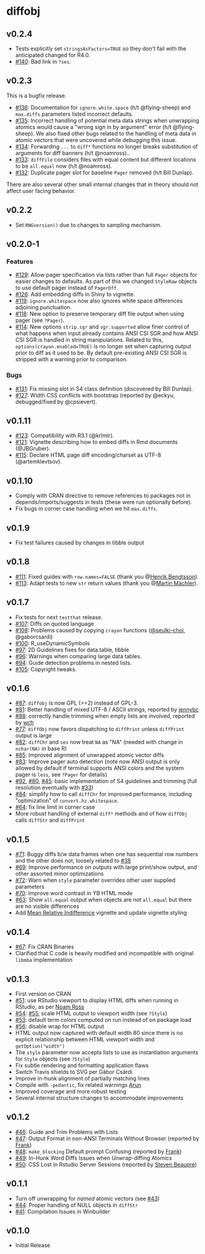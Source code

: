 # diffobj

## v0.2.4

* Tests explicitly set `stringsAsFactors=TRUE` so they don't fail with the
  anticipated changed for R4.0.
* [#140](https://github.com/brodieG/diffobj/issues/140): Bad link in `?ses`.

## v0.2.3

This is a bugfix release.

* [#136](https://github.com/brodieG/diffobj/issues/136): Documentation for
  `ignore.white.space` (h/t @flying-sheep) and `max.diffs` parameters listed
  incorrect defaults.
* [#135](https://github.com/brodieG/diffobj/issues/135): Incorrect handling of
  potential meta data strings when unwrapping atomics would cause a "wrong sign
  in by argument" error (h/t @flying-sheep).  We also fixed other bugs related
  to the handling of meta data in atomic vectors that were uncovered while
  debugging this issue.
* [#134](https://github.com/brodieG/diffobj/issues/134): Forwarding `...` to
  `diff*` functions no longer breaks substitution of arguments for diff banners
  (h/t @noamross)..
* [#133](https://github.com/brodieG/diffobj/issues/133): `diffFile` considers
  files with equal content but different locations to be `all.equal` now (h/t
  @noamross).
* [#132](https://github.com/brodieG/diffobj/issues/132): Duplicate pager slot
  for baseline `Pager` removed (h/t Bill Dunlap).

There are also several other small internal changes that in theory should not
affect user facing behavior.

## v0.2.2

* Set `RNGversion()` due to changes to sampling mechanism.

## v0.2.0-1

### Features

* [#129](https://github.com/brodieG/diffobj/issues/129): Allow pager
  specification via lists rather than full `Pager` objects for easier changes to
  defaults.  As part of this we changed `StyleRaw` objects to use default
  pager instead of `PagerOff`.
* [#126](https://github.com/brodieG/diffobj/issues/126): Add embedding diffs in
  Shiny to vignette.
* [#119](https://github.com/brodieG/diffobj/issues/119): `ignore.whitespace` now
  also ignores white space differences adjoining punctuation.
* [#118](https://github.com/brodieG/diffobj/issues/118): New option to preserve
  temporary diff file output when using pager (see `?Pager`).
* [#114](https://github.com/brodieG/diffobj/issues/114): New options `strip.sgr`
  and `sgr.supported` allow finer control of what happens when input already
  contains ANSI CSI SGR and how ANSI CSI SGR is handled in string manipulations.
  Related to this, `options(crayon.enabled=TRUE)` is no longer set when
  capturing output prior to diff as it used to be.  By default pre-existing ANSI
  CSI SGR is stripped with a warning prior to comparison.

### Bugs

* [#131](https://github.com/brodieG/diffobj/issues/131): Fix missing slot in S4
  class definition (discovered by Bill Dunlap).
* [#127](https://github.com/brodieG/diffobj/issues/127): Width CSS conflicts
  with bootstrap (reported by @eckyu, debugged/fixed by @cpsievert).

## v0.1.11

* [#123](https://github.com/brodieG/diffobj/issues/123): Compatibility with R3.1
  (@krlmlr).
* [#121](https://github.com/brodieG/diffobj/issues/121): Vignette describing how
  to embed diffs in Rmd documents (@JBGruber).
* [#115](https://github.com/brodieG/diffobj/issues/115): Declare HTML page diff
  encoding/charset as UTF-8 (@artemklevtsov).

## v0.1.10

* Comply with CRAN directive to remove references to packages not in
  depends/imports/suggests in tests (these were run optionally before).
* Fix bugs in corner case handling when we hit `max.diffs`.

## v0.1.9

* Fix test failures caused by changes in tibble output

## v0.1.8

* [#111](https://github.com/brodieG/diffobj/issues/111): Fixed guides with
  `row.names=FALSE` (thank you @[Henrik
  Bengtsson](https://github.com/HenrikBengtsson)).
* [#113](https://github.com/brodieG/diffobj/issues/113): Adapt tests to new
  `str` return values (thank you @[Martin
  Mächler](https://github.com/mmaechler)).

## v0.1.7

* Fix tests for next `testthat` release.
* [#107](https://github.com/brodieG/diffobj/issues/107): Diffs on quoted
  language
* [#108](https://github.com/brodieG/diffobj/issues/108): Problems caused by
  copying `crayon` functions
  ([@seulki-choi](https://stackoverflow.com/users/7788015/seulki-choi),
  @gaborcsardi)
* [#100](https://github.com/brodieG/diffobj/issues/100): R_useDynamicSymbols
* [#97](https://github.com/brodieG/diffobj/issues/97): 2D Guidelines fixes for
  data.table, tibble
* [#96](https://github.com/brodieG/diffobj/issues/96): Warnings when comparing
  large data tables.
* [#94](https://github.com/brodieG/diffobj/issues/94): Guide detection problems
  in nested lists.
* [#105](https://github.com/brodieG/diffobj/issues/105): Copyright tweaks.

## v0.1.6

* [#87](https://github.com/brodieG/diffobj/issues/87): `diffobj` is now GPL (>=2)
  instead of GPL-3.
* [#81](https://github.com/brodieG/diffobj/issues/81): Better handling of mixed
  UTF-8 / ASCII strings, reported by [jennybc](https://github.com/jennybc)
* [#88](https://github.com/brodieG/diffobj/issues/88): correctly handle trimming
  when empty lists are involved, reported by [wch](https://github.com/wch)
* [#77](https://github.com/brodieG/diffobj/issues/77): `diffObj` now favors
  dispatching to `diffPrint` unless `diffPrint` output is large
* [#82](https://github.com/brodieG/diffobj/issues/82): `diffChr` and `ses` now
  treat `NA` as "NA" (needed with change in `nchar(NA)` in base R)
* [#85](https://github.com/brodieG/diffobj/issues/85): Improved alignment of
  unwrapped atomic vector diffs
* [#83](https://github.com/brodieG/diffobj/issues/83): Improve pager auto
  detection (note now ANSI output is only allowed by default if terminal
  supports ANSI colors and the system pager is `less`, see `?Pager` for details)
* [#92](https://github.com/brodieG/diffobj/issues/92),
  [#80](https://github.com/brodieG/diffobj/issues/80),
  [#45](https://github.com/brodieG/diffobj/issues/45): basic implementation of
  S4 guidelines and trimming (full resolution eventually with
  [#33](https://github.com/brodieG/diffobj/issues/33))
* [#84](https://github.com/brodieG/diffobj/issues/84): simplify how to call
  `diffChr` for improved performance, including "optimization" of
  `convert.hz.whitespace`.
* [#64](https://github.com/brodieG/diffobj/issues/64): fix line limit in corner
  case
* More robust handling of external `diff*` methods and of how `diffObj` calls
  `diffStr` and `diffPrint`

## v0.1.5

* [#71](https://github.com/brodieG/diffobj/issues/71): Buggy diffs b/w data
  frames when one has sequential row numbers and the other does not, loosely
  related to [#38](https://github.com/brodieG/diffobj/issues/38)
* [#69](https://github.com/brodieG/diffobj/issues/69): Improve performance on
  outputs with large print/show output, and other assorted minor optimizations
* [#72](https://github.com/brodieG/diffobj/issues/72): Warn when `style`
  parameter overrides other user supplied parameters
* [#70](https://github.com/brodieG/diffobj/issues/70): Improve word contrast in YB
  HTML mode
* [#63](https://github.com/brodieG/diffobj/issues/63): Show `all.equal` output
  when objects are not `all.equal` but there are no visible differences
* Add [Mean Relative
  Indifference](http://htmlpreview.github.io/?https://raw.githubusercontent.com/brodieG/diffobj/master/inst/doc/metacomp.html)
  vignette and update vignette styling

## v0.1.4

* [#67](https://github.com/brodieG/diffobj/issues/67): Fix CRAN Binaries
* Clarified that C code is heavily modified and incompatible with original
  `libmba` implementation

## v0.1.3

* First version on CRAN
* [#51](https://github.com/brodieG/diffobj/issues/51): use RStudio viewport to display HTML diffs when running in RStudio, as per [Noam Ross](https://twitter.com/noamross/status/760115813559009280)
* [#54](https://github.com/brodieG/diffobj/issues/54): [#55](https://github.com/brodieG/diffobj/issues/55), scale HTML output to viewport width (see `?Style`)
* [#53](https://github.com/brodieG/diffobj/issues/53): default term colors computed on run instead of on package load
* [#56](https://github.com/brodieG/diffobj/issues/56): disable wrap for HTML output
* HTML output now captured with default width 80 since there is no explicit relationship between HTML viewport width and `getOption("width")`
* The `style` parameter now accepts lists to use as instantiation arguments for `Style` objects (see `?Style`)
* Fix subtle rendering and formatting application flaws
* Switch Travis shields to SVG per Gábor Csárdi
* Improve in-hunk alignment of partially matching lines
* Compile with `-pedantic`, fix related warnings [Arun](http://stackoverflow.com/users/559784/arun)
* Improved coverage and more robust testing
* Several internal structure changes to accommodate improvements

## v0.1.2

* [#46](https://github.com/brodieG/diffobj/issues/46): Guide and Trim Problems with Lists
* [#47](https://github.com/brodieG/diffobj/issues/47): Output Format in non-ANSI Terminals Without Browser (reported by [Frank](https://github.com/brodieG/diffobj/issues/47))
* [#48](https://github.com/brodieG/diffobj/issues/48): `make_blocking` Default prompt Confusing (reported by [Frank](https://github.com/brodieG/diffobj/issues/47))
* [#49](https://github.com/brodieG/diffobj/issues/49): In-Hunk Word Diffs Issues when Unwrap-diffing Atomics
* [#50](https://github.com/brodieG/diffobj/issues/50): CSS Lost in Rstudio Server Sessions (reported by [Steven Beaupré](https://chat.stackoverflow.com/users/4064778/steven-beaupre))

## v0.1.1

* Turn off unwrapping for _named_ atomic vectors (see [#43](https://github.com/brodieG/diffobj/issues/43))
* [#44](https://github.com/brodieG/diffobj/issues/44): Proper handling of NULL objects in `diffStr`
* [#41](https://github.com/brodieG/diffobj/issues/41): Compilation Issues in Winbuilder

## v0.1.0

* Initial Release
